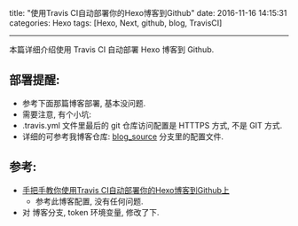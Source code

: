 title: "使用Travis CI自动部署你的Hexo博客到Github"
date: 2016-11-16 14:15:31
categories: Hexo
tags: [Hexo, Next, github, blog, TravisCI]

---

本篇详细介绍使用 Travis CI 自动部署 Hexo 博客到 Github.

<!-- more -->

## 部署提醒:

- 参考下面那篇博客部署, 基本没问题.
- 需要注意, 有个小坑:
- .travis.yml 文件里最后的 git 仓库访问配置是 HTTTPS 方式, 不是 GIT 方式.
- 详细的可参考我博客仓库: [blog_source](https://github.com/hhstore/hhstore.github.io/tree/blog_source) 分支里的配置文件.


## 参考:

- [手把手教你使用Travis CI自动部署你的Hexo博客到Github上](http://www.jianshu.com/p/e22c13d85659)
    - 参考此博客配置, 没有任何问题.
- 对 博客分支, token 环境变量, 修改了下.

